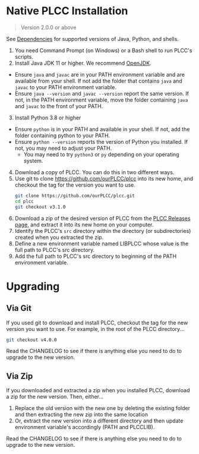 # Native PLCC Installation

> Version 2.0.0 or above

See [Dependencies](Dependencies) for supported versions of Java, Python, and shells.

1. You need Command Prompt (on Windows) or a Bash shell to run PLCC's scripts.
2. Install Java JDK 11 or higher. We recommend [OpenJDK](https://openjdk.java.net/).
  * Ensure `java` and `javac` are in your PATH environment variable and are available from your shell. If not add the folder that contains `java` and `javac` to your PATH environment variable.
  * Ensure `java --version` and `javac --version` report the same version. If not, in the PATH environment variable, move the folder containing `java` and `javac` to the front of your PATH.
3. Install Python 3.8 or higher
  * Ensure `python` is in your PATH and available in your shell. If not, add the folder containing python to your PATH.
  * Ensure `python --version` reports the version of Python you installed. If not, you may need to adjust your PATH.
    * You may need to try `python3` or `py` depending on your operating system.
4. Download a copy of PLCC. You can do this in two different ways.
  1. Use git to clone https://github.com/ourPLCC/plcc into its new home, and checkout the tag for the version you want to use.
     ```bash
     git clone https://github.com/ourPLCC/plcc.git
     cd plcc
     git checkout v3.1.0
     ```
  2. Download a zip of the desired version of PLCC from the [PLCC Releases page](https://github.com/ourPLCC/plcc/releases), and extract it into its new home on your computer.
5. Identify the PLCC's `src` directory within the directory (or subdirectories) created when you extracted the zip.
6. Define a new environment variable named LIBPLCC whose value is the full path to PLCC's src directory.
7. Add the full path to PLCC's src directory to beginning of the PATH environment variable.

# Upgrading

## Via Git

If you used git to download and install PLCC, checkout the tag for the new version you want to use. For example, in the root of the PLCC directory...

```bash
git checkout v4.0.0
```

Read the CHANGELOG to see if there is anything else you need to do to upgrade to the new version.

## Via Zip

If you downloaded and extracted a zip when you installed PLCC, download a zip for the new version. Then, either...

1. Replace the old version with the new one by deleting the existing folder and then extracting the new zip into the same location
2. Or, extract the new version into a different directory and then update environment variable's accordingly (PATH and PLCCLIB).

Read the CHANGELOG to see if there is anything else you need to do to upgrade to the new version.
